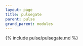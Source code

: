 ```yaml
---
layout: page
title: pulsegate
parent: pulse
grand_parent: modules
---
```


{% include pulse/pulsegate.md %}
